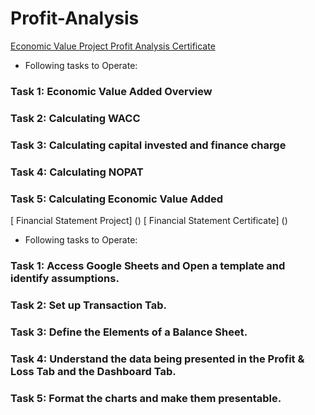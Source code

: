 # Profit-Analysis
[ Economic Value Project ](https://github.com/mahajan07/Profit-Analysis/blob/main/Economic%20Value%20Added%20(1).xlsx)
[ Profit Analysis Certificate](https://github.com/mahajan07/Profit-Analysis/blob/main/ProfitAnalysis_cert.pdf)
* Following tasks to Operate:

### Task 1: Economic Value Added Overview
### Task 2: Calculating WACC
### Task 3: Calculating capital invested and finance charge
### Task 4: Calculating NOPAT
### Task 5: Calculating Economic Value Added

[ Financial Statement Project] ()
[ Financial Statement Certificate] ()
* Following tasks to Operate:

### Task 1: Access Google Sheets and Open a template and identify assumptions.
### Task 2: Set up Transaction Tab.
### Task 3: Define the Elements of a Balance Sheet.
### Task 4: Understand the data being presented in the Profit & Loss Tab and the Dashboard Tab.
### Task 5: Format the charts and make them presentable.
